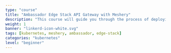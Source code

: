 ```yaml
---
type: "course"
title: "Ambassador Edge Stack API Gateway with Meshery"
description: "This course will guide you through the process of deploying and visualizing Edge Stack components with Meshery. You will learn how to install and configure the Ambassador API Gateway and explore its integration with Meshery. Additionally, you will gain hands-on experience with two popular service meshes, Istio and Linkerd. By the end of this course, you will have a solid understanding of Edge Stack deployment and be able to leverage Meshery for managing your API gateway and service mesh configurations."
weight: 1
banner: "linkerd-icon-white.svg"
tags: [kubernetes, meshery, ambassador, edge-stack]
categories: "kubernetes"
level: "beginner"
---
```

